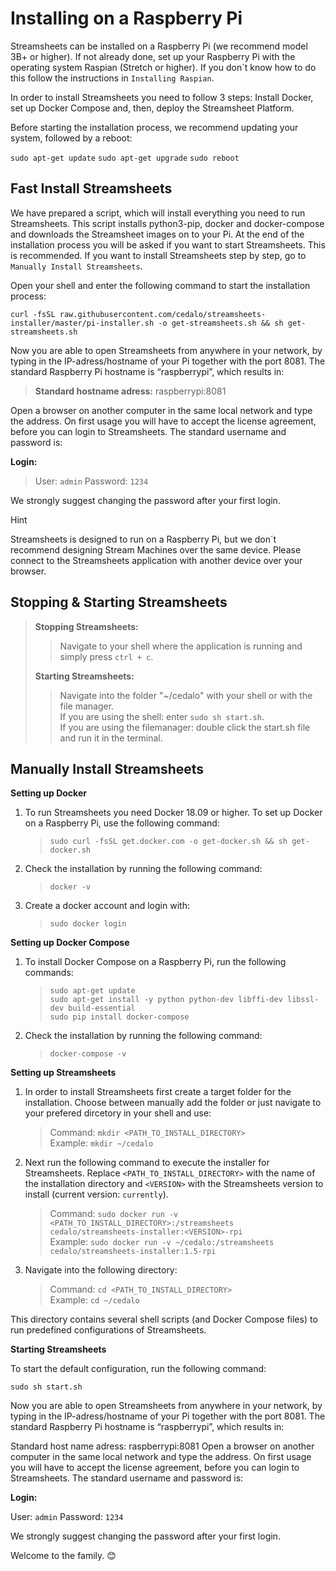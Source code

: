 # Installing on a Raspberry Pi

Streamsheets can be installed on a Raspberry Pi (we recommend model 3B+
or higher). If not already done, set up your Raspberry Pi with the
operating system Raspian (Stretch or higher). If you don´t know how to
do this follow the instructions in `Installing Raspian`.

In order to install Streamsheets you need to follow 3 steps: Install
Docker, set up Docker Compose and, then, deploy the Streamsheet
Platform.

Before starting the installation process, we recommend updating your
system, followed by a reboot:

`sudo apt-get update` `sudo apt-get upgrade` `sudo reboot`

## Fast Install Streamsheets

We have prepared a script, which will install everything you need to run
Streamsheets. This script installs python3-pip, docker and
docker-compose and downloads the Streamsheet images on to your Pi. At
the end of the installation process you will be asked if you want to
start Streamsheets. This is recommended. If you want to install
Streamsheets step by step, go to `Manually Install Streamsheets`.

Open your shell and enter the following command to start the
installation process:

`curl -fsSL raw.githubusercontent.com/cedalo/streamsheets-installer/master/pi-installer.sh -o get-streamsheets.sh && sh get-streamsheets.sh`

Now you are able to open Streamsheets from anywhere in your network, by
typing in the IP-adress/hostname of your Pi together with the port 8081.
The standard Raspberry Pi hostname is “raspberrypi”, which results in:

> **Standard hostname adress:** raspberrypi:8081

Open a browser on another computer in the same local network and type
the address. On first usage you will have to accept the license
agreement, before you can login to Streamsheets. The standard username
and password is:

**Login:**

> User: `admin` Password: `1234`

We strongly suggest changing the password after your first login.

<div class="hint">

<div class="title">

Hint

</div>

Streamsheets is designed to run on a Raspberry Pi, but we don´t
recommend designing Stream Machines over the same device. Please connect
to the Streamsheets application with another device over your browser.

</div>

## Stopping & Starting Streamsheets

> **Stopping Streamsheets:**
>
> > Navigate to your shell where the application is running and simply
> > press `ctrl + c`.
>
> **Starting Streamsheets:**
>
> > Navigate into the folder "\~/cedalo" with your shell or with the
> > file manager.  
> > If you are using the shell: enter `sudo sh start.sh`.  
> > If you are using the filemanager: double click the start.sh file and
> > run it in the terminal.

## Manually Install Streamsheets

<div class="toggle-header"
header="An alternative to the fast install script. **Click here to Show/Hide manual**">

**Setting up Docker**

1.  To run Streamsheets you need Docker 18.09 or higher. To set up
    Docker on a Raspberry Pi, use the following command:

    > `sudo curl -fsSL get.docker.com -o get-docker.sh && sh get-docker.sh`

2.  Check the installation by running the following command:

    > `docker -v`

3.  Create a docker account and login with:

    > `sudo docker login`

**Setting up Docker Compose**

1.  To install Docker Compose on a Raspberry Pi, run the following
    commands:

    > `sudo apt-get update`  
    > `sudo apt-get install -y python python-dev libffi-dev libssl-dev build-essential`  
    > `sudo pip install docker-compose`

2.  Check the installation by running the following command:

    > `docker-compose -v`

**Setting up Streamsheets**

1.  In order to install Streamsheets first create a target folder for
    the installation. Choose between manually add the folder or just
    navigate to your prefered dircetory in your shell and use:

    > Command: `mkdir <PATH_TO_INSTALL_DIRECTORY>`  
    > Example: `mkdir ~/cedalo`

2.  Next run the following command to execute the installer for
    Streamsheets. Replace `<PATH_TO_INSTALL_DIRECTORY>` with the name of
    the installation directory and `<VERSION>` with the Streamsheets
    version to install (current version: `currently`).

    > Command:
    > `sudo docker run -v <PATH_TO_INSTALL_DIRECTORY>:/streamsheets cedalo/streamsheets-installer:<VERSION>-rpi`  
    > Example:
    > `sudo docker run -v ~/cedalo:/streamsheets cedalo/streamsheets-installer:1.5-rpi`

3.  Navigate into the following directory:

    > Command: `cd <PATH_TO_INSTALL_DIRECTORY>`  
    > Example: `cd ~/cedalo`

This directory contains several shell scripts (and Docker Compose files)
to run predefined configurations of Streamsheets.

**Starting Streamsheets**

To start the default configuration, run the following command:

`sudo sh start.sh`

Now you are able to open Streamsheets from anywhere in your network, by
typing in the IP-adress/hostname of your Pi together with the port 8081.
The standard Raspberry Pi hostname is “raspberrypi”, which results in:

Standard host name adress: raspberrypi:8081 Open a browser on another
computer in the same local network and type the address. On first usage
you will have to accept the license agreement, before you can login to
Streamsheets. The standard username and password is:

**Login:**

User: `admin` Password: `1234`

We strongly suggest changing the password after your first login.

</div>

Welcome to the family. 😊
